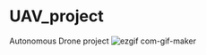 # UAV_project
Autonomous Drone project
![ezgif com-gif-maker](https://user-images.githubusercontent.com/76464662/176489087-18aad3a1-c077-40ef-b4cc-b522cecf83d7.gif)
